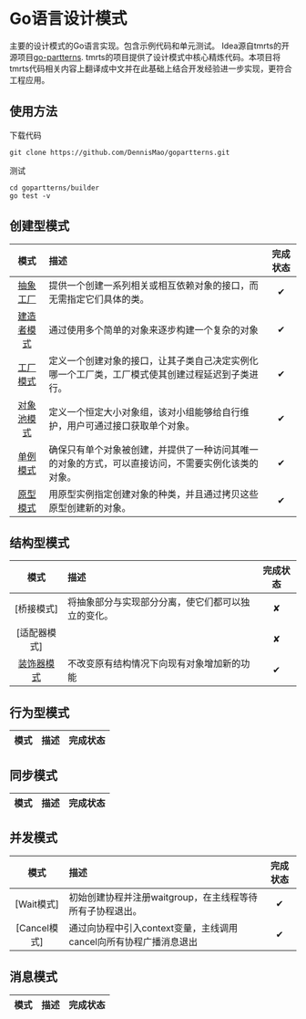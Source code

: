 # Go语言设计模式
主要的设计模式的Go语言实现。包含示例代码和单元测试。
Idea源自tmrts的开源项目[go-partterns](https://github.com/tmrts/go-patterns). tmrts的项目提供了设计模式中核心精炼代码。本项目将tmrts代码相关内容上翻译成中文并在此基础上结合开发经验进一步实现，更符合工程应用。

## 使用方法
下载代码
```
git clone https://github.com/DennisMao/gopartterns.git
```
测试
```
cd gopartterns/builder
go test -v
```


## 创建型模式

| 模式 | 描述 | 完成状态 |
|:-------:|:----------- |:------:|
| [抽象工厂](/abstractFactory/abstractFactory.go) | 提供一个创建一系列相关或相互依赖对象的接口，而无需指定它们具体的类。 | ✔ |
| [建造者模式](/builder/builder.go) | 通过使用多个简单的对象来逐步构建一个复杂的对象 | ✔ |
| [工厂模式](/factory/factory.go) | 定义一个创建对象的接口，让其子类自己决定实例化哪一个工厂类，工厂模式使其创建过程延迟到子类进行。 | ✔ |
| [对象池模式](/objectPool/objectPool.go) | 定义一个恒定大小对象组，该对小组能够给自行维护，用户可通过接口获取单个对象。 | ✔ |
| [单例模式](/singleTon/singleTon.go) | 确保只有单个对象被创建，并提供了一种访问其唯一的对象的方式，可以直接访问，不需要实例化该类的对象。 | ✔ |
| [原型模式](/prototype/prototype.go) | 用原型实例指定创建对象的种类，并且通过拷贝这些原型创建新的对象。 | ✔ |
## 结构型模式

| 模式 | 描述 | 完成状态 |
|:-------:|:----------- |:------:|
| [桥接模式] | 将抽象部分与实现部分分离，使它们都可以独立的变化。 | ✘ |
| [适配器模式] | | ✘ |
| [装饰器模式](/decorator/decorator.go) | 不改变原有结构情况下向现有对象增加新的功能 | ✔ |

## 行为型模式

| 模式 | 描述 | 完成状态 |
|:-------:|:----------- |:------:|

## 同步模式

| 模式 | 描述 | 完成状态 |
|:-------:|:----------- |:------:|

## 并发模式

| 模式 | 描述 | 完成状态 |
|:-------:|:----------- |:------:|
| [Wait模式] | 初始创建协程并注册waitgroup，在主线程等待所有子协程退出。 | ✔ |
| [Cancel模式] | 通过向协程中引入context变量，主线调用cancel向所有协程广播消息退出 | ✔ |


## 消息模式

| 模式 | 描述 | 完成状态 |
|:-------:|:----------- |:------:|
